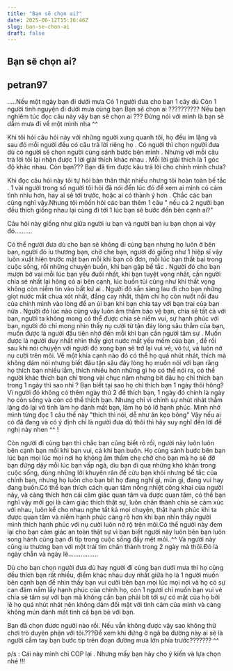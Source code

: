 ```yaml
---
title: "Bạn sẽ chọn ai?"
date: 2025-06-12T15:16:46Z
slug: ban-se-chon-ai
draft: false
---
```


## Bạn sẽ chọn ai?

## petran97

.....Nếu một ngày bạn đi dưới mưa 
Có 1 người đưa cho bạn 1 cây dù 
Còn 1 người tình nguyện đi dưới mưa cùng bạn 
Bạn sẽ chọn ai ?????????? 
Nếu bạn nghiêm túc đọc câu này vậy bạn sẽ chọn ai ??? Đừng nói với mình là bạn sẽ dầm mưa đi về một mình nha ^^
 
Khi tôi hỏi câu hỏi này với những người xung quanh tôi, họ đều im lặng và sau đó mỗi người đều có câu trả lời riêng họ . Có người thì chọn người đưa dù có người sẽ chọn người cùng sánh bước bên mình . Nhưng với mỗi câu trả lời tôi lại nhận được 1 lời giải thích khác nhau . Mỗi lời giải thích là 1 góc độ khác nhau. Còn bạn??? Bạn đã tìm được kâu trả lời cho chính mình chưa?
 
Khi đọc câu hỏi này tôi tự hỏi bản thân thật nhiều nhưng tôi hoàn toàn bế tắc . 1 vài người trong số người tôi hỏi đã nói đến lúc đó để xem ai mình có cảm tình nhìu hơn, hay ai sẽ tới trước, hoặc ai có thành ý hơn . Chắc các bạn cũng nghĩ vậy.Nhưng tôi môốn hỏi các bạn thêm 1 câu " nếu cả 2 người bạn đều thích giống nhau lại cùng đi tới 1 lúc bạn sẽ bước đến bên cạnh ai?"
 
Câu hỏi này giống như giữa người iu bạn và người bạn iu bạn chọn ai vậy đó..........
 
Có thể người đưa dù cho bạn sẽ không đi cùng bạn nhưng họ luôn ở bên bạn, người đó iu thương bạn, chở che bạn, người đó giống như 1 hiệp sĩ vậy luôn xuất hiện trước mặt bạn mỗi khi bạn cô đơn, mỗi lúc bạn thất bại trong cuộc sống, rồi những chuyện buồn, khi bạn gặp bế tắc . Người đó cho bạn mượn bờ vai mỗi lúc bạn yếu đuối nhất, khi bạn tuyệt vọng nhất, cần người chia sẻ nhất lại hông có ai bên cạnh, lúc buồn tủi cũng như khi thất vọng không còn niềm tin vào bất kứ ai . Người đó sẵn sàng lau đi cho bạn những giọt nước mắt chua xót nhất, đắng cay nhất, thậm chí họ còn nuốt nỗi đau của chính mình vào lòng để an ủi bạn khi bạn chia tay với bạn trai của bạn nữa . Người đó lúc nào cũng vậy luôn âm thầm bảo vệ bạn, chia sẻ tất cả với bạn, người ta không mong có thể được chia sẻ niềm vui, sự hạnh phúc với bạn, người đó chỉ mong nhìn thấy nụ cười từ tận đáy lòng sâu thẳm của bạn, muốn được là người đầu tiên nhớ đến mỗi khi bạn cần người tâm sự . Muốn được là người duy nhất nhìn thấy giọt nước mắt yếu mềm của bạn , để rồi sau khi nói chuyện với người đó xong bạn sẽ trở lại vui vẻ, vô tư, và luôn nở nụ cười trên môi. Về một khía cạnh nào đó có thể họ quá nhút nhát, thích mà không dám nói nhưng biết đâu tận sâu đáy lòng họ muốn nói với bạn rằng họ thích bạn nhiều lắm, thích nhiều hơn những gì họ có thể nói ra, có thể người khác thích bạn chỉ trong vài chục năm nhưng bít đâu họ chỉ thích bạn trong 1 ngày thì sao nhỉ ? Bạn biết tại sao họ chỉ thích bạn 1 ngày thôi hông? Vì người đó không có thêm ngày thứ 2 để thích bạn, 1 ngày đó chính là ngày họ còn sống và còn có thể thích bạn. Nhưng chỉ vì chính sự nhút nhát thầm lặng đó lại vô tình làm họ đánh mất bạn, làm họ bỏ lỡ hạnh phúc. Mình nhớ mình từng đọc 1 câu thế này "thích thì nói, dễ như ăn kẹo bông" Vậy nếu ai có đã đang và có ý định chỉ là người đưa dù thôi thì hãy suy nghĩ đến lời đề nghị này nhen ^^ !
 
Còn người đi cùng bạn thì chắc bạn cũng biết rõ rồi, người này luôn luôn bên cạnh bạn mỗi khi bạn vui, cả khi bạn buồn. Họ cùng sánh bước bên bạn lúc bạn mọi lúc mọi nơi họ không âm thầm che chở cho bạn mà họ sẽ đỡ bạn đứng dậy mỗi lúc bạn vấp ngã, dìu bạn đi qua những khó khăn trong cuộc sống, dùng những lời khuyên răn để cứu bạn khỏi nhưng bế tắc của chính bạn, nhưng họ luôn cho bạn bít họ đang nghĩ gì, mún gì, đang vui hay đang buồn.Có thể bạn thích cách quan tâm nồng nhiệt công khai của người này, và càng thích hơn cái cảm giác quan tâm và được quan tâm, có thể bạn nghĩ vậy mới gọi là cảm giác thích thật sự, luôn chân thành chia sẻ cảm xúc với nhau, luôn kể cho nhau nghe tất kả mọi chuyện, thật hạnh phúc khi ta được quan tâm và niềm hạnh phúc càng rõ hơn khi bạn nhìn thấy người mình thích hạnh phúc với nụ cười luôn nở rộ trên môi.Có thể người này đem lại cho bạn cảm giác an toàn thật sự vì bạn biết người này luôn bên bạn luôn song hành cùng bạn đi típ trong cuộc sống đầy mệt mỏi..^^ Và người này cũng iu thương bạn với một trái tim chân thành trong 2 ngày mà thôi.Đó là ngày chẵn và ngày lẽ.................
 
Dù cho bạn chọn người đưa dù hay người đi cùng bạn dưới mưa thì họ cũng đều thích bạn rất nhiều, điểm khác nhau duy nhất giữa họ là 1 người muốn bên cạnh bạn để nhìn thấy bạn vui cười bên bạn mọi lúc mọi nơi và họ có sự can đảm nắm lấy hạnh phúc của chính họ, còn 1 ngươi chỉ muốn bạn vui vẻ chia sẻ tâm sự với bạn mà không cần bạn phải bít tới sự có mặt của họ bởi lẽ họ quá nhút nhát nên không dám đối mặt với tình cảm của mình và càng không mún đánh mất tình cả bạn bè với bạn.
 
Bạn đã chọn đươc người nào rồi. Nếu vẫn không được vậy sao không thử chơi trò duyên phận với tôi.???Để xem khi đứng ở ngã ba đường này ai sẽ là người cầm tay bạn bước típ trên đoạn đường mưa lớn phía trước??????? ^^
 
p/s : Cái này mình chỉ COP lại . Nhưng mấy bạn hãy cho ý kiến và lựa chọn nhé !!!